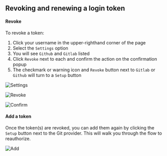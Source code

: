 ## Revoking and renewing a login token

#### Revoke

To revoke a token:

1.  Click your username in the upper-righthand corner of the page
2.  Select the `Settings` option
3.  You will see `Github` and `Gitlab` listed
4.  Click `Revoke` next to each and confirm the action on the confirmation popup
5.  The checkmark or warning icon and `Revoke` button next to `Gitlab` or `Github` will turn to a `Setup` button

![Settings](https://github.com/topcoder-platform/topcoder-x-ui/raw/develop/docs/images/Screen%20Shot%202019-11-07%20at%208.30.22%20am.png "Settings")

![Revoke](https://github.com/topcoder-platform/topcoder-x-ui/raw/develop/docs/images/Screen%20Shot%202019-11-07%20at%208.30.24%20am.png "Revoke")

![Confirm](https://github.com/topcoder-platform/topcoder-x-ui/raw/develop/docs/images/Screen%20Shot%202019-11-07%20at%208.30.32%20am.png "Confirm")

#### Add a token

Once the token(s) are revoked, you can add them again by clicking the `Setup` button next to the Git provider.  This will walk you through the flow to reauthorize.

![Add](https://github.com/topcoder-platform/topcoder-x-ui/raw/develop/docs/images/Screen%20Shot%202019-11-07%20at%208.31.56%20am.png "Add")
